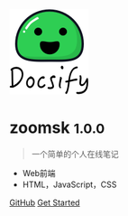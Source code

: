 ![logo](media/docsify.png)

# zoomsk <small>1.0.0</small>

> 一个简单的个人在线笔记

- Web前端
- HTML，JavaScript，CSS



[GitHub](https://github.com/zoomsk)
[Get Started](#quick-start)